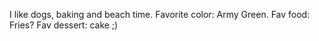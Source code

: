 I like dogs, baking and beach time.
Favorite color: Army Green.
Fav food: Fries?
Fav dessert: cake ;)

